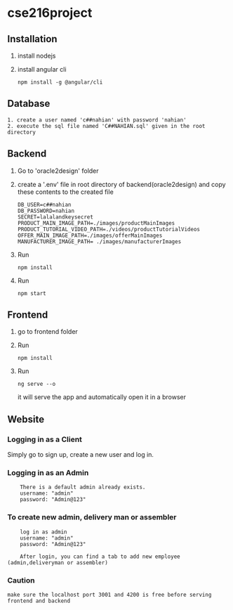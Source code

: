 # cse216project

## Installation

1.  install nodejs
2.  install angular cli

        npm install -g @angular/cli

## Database

    1. create a user named 'c##nahian' with password 'nahian'
    2. execute the sql file named 'C##NAHIAN.sql' given in the root directory

## Backend

1.  Go to 'oracle2design' folder
2.  create a '.env' file in root directory of backend(oracle2design) and copy these contents to the created file

        DB_USER=c##nahian
        DB_PASSWORD=nahian
        SECRET=lalalandkeysecret
        PRODUCT_MAIN_IMAGE_PATH=./images/productMainImages
        PRODUCT_TUTORIAL_VIDEO_PATH=./videos/productTutorialVideos
        OFFER_MAIN_IMAGE_PATH=./images/offerMainImages
        MANUFACTURER_IMAGE_PATH= ./images/manufacturerImages

3.  Run

        npm install

4.  Run

        npm start

## Frontend

1.  go to frontend folder
2.  Run

        npm install

3.  Run

        ng serve --o

    it will serve the app and automatically open it in a browser
    
## Website
### Logging in as a Client
Simply go to sign up, create a new user and log in.
### Logging in as an Admin
        There is a default admin already exists.
        username: "admin"
        password: "Admin@123"

### To create new admin, delivery man or assembler

        log in as admin
        username: "admin"
        password: "Admin@123"

        After login, you can find a tab to add new employee (admin,deliveryman or assembler)
     
### Caution

    make sure the localhost port 3001 and 4200 is free before serving frontend and backend
